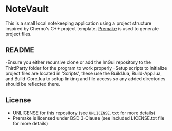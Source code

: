 # NoteVault

This is a small local notekeeping application using a project structure inspired by Cherno's C++ project template. [Premake](https://github.com/premake/premake-core) is used to generate project files.

## README
-Ensure you either recursive clone or add the ImGui repository to the ThirdParty folder for the program to work properly
-Setup scripts to initialize project files are located in 'Scripts', these use the Build.lua, Build-App.lua, and Build-Core.lua to setup linking and file access so any added directories should be reflected there.

## License
- UNLICENSE for this repository (see `UNLICENSE.txt` for more details)
- Premake is licensed under BSD 3-Clause (see included LICENSE.txt file for more details)
